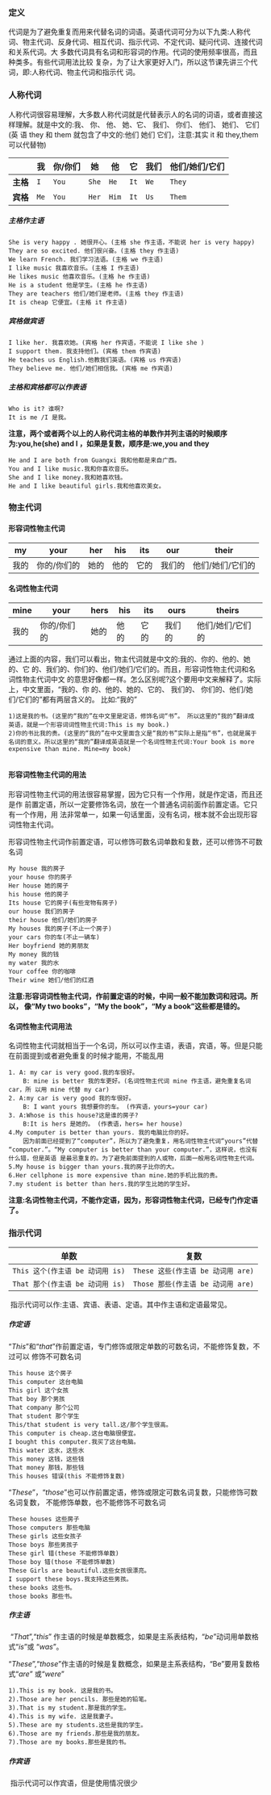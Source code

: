 ### 定义

​	代词是为了避免重复而用来代替名词的词语。英语代词可分为以下九类:人称代词、物主代词、反身代词、相互代词、指示代词、不定代词、疑问代词、连接代词和关系代词。大 多数代词具有名词和形容词的作用。代词的使用频率很高，而且种类多。有些代词用法比较 复杂，为了让大家更好入门，所以这节课先讲三个代词，即:人称代词、物主代词和指示代 词。

### 人称代词

​	人称代词很容易理解，大多数人称代词就是代替表示人的名词的词语，或者直接这样理解。就是中文的:我、 你、 他、 她、它、 我们、 你们、 他们、 她们、 它们(英 语 they 和 them 就包含了中文的:他们 她们 它们，注意:其实 it 和 they,them 可以代替物)

|      | 我   | 你/你们 | 她    | 他   | 它   | 我们 | 他们/她们/它们 |
| ---- | ---- | ------- | ----- | ---- | ---- | ---- | -------------- |
| **主格** | `I`  | `You`   | `She` | `He` | `It` | `We` | `They`         |
| **宾格** | `Me`  | `You`   | `Her` | `Him` | `It` | `Us` | `Them`   |

##### 主格作主语

```
She is very happy . 她很开心。(主格 she 作主语，不能说 her is very happy) 
They are so excited. 他们很兴奋。(主格 they 作主语)
We learn French. 我们学习法语。(主格 we 作主语)
I like music 我喜欢音乐。(主格 I 作主语)
He likes music 他喜欢音乐。(主格 he 作主语)
He is a student 他是学生。(主格 he 作主语)
They are teachers 他们/她们是老师。(主格 they 作主语)
It is cheap 它便宜。(主格 it 作主语)
```

##### 宾格做宾语

```
I like her. 我喜欢她。(宾格 her 作宾语，不能说 I like she ) 
I support them. 我支持他们。(宾格 them 作宾语)
He teaches us English.他教我们英语。(宾格 us 作宾语)
They believe me. 他们/她们相信我。(宾格 me 作宾语)
```

##### 主格和宾格都可以作表语

```
Who is it? 谁啊?
It is me /I 是我。
```

**注意，两个或者两个以上的人称代词主格的单数作并列主语的时候顺序为:you,he(she) and I ，如果是复数，顺序是:we,you and they**

```
He and I are both from Guangxi 我和他都是来自广西。
You and I like music.我和你喜欢音乐。
She and I like money.我和她喜欢钱。
He and I like beautiful girls.我和他喜欢美女。
```

### 物主代词

#### 形容词性物主代词

| my   | your | her  | his  | its  | our  | their |
| ---- | ---- | ---- | ---- | ---- | ---- | ----- |
|我的 | 你的/你们的 | 她的 | 他的 | 它的 | 我们的 | 他们/她们/它们的|

#### 名词性物主代词

| mine   | your | hers  | his  | its  | ours  | theirs |
| ---- | ---- | ---- | ---- | ---- | ---- | ----- |
|我的 | 你的/你们的 | 她的 | 他的 | 它的 | 我们的 | 他们/她们/它们的|

​	通过上面的内容，我们可以看出，物主代词就是中文的:我的、你的、他的、她的、它 的、我们的、你们的、他们/她们/它们的。而且，形容词性物主代词和名词性物主代词中文 的意思好像都一样。怎么区别呢?这个要用中文来解释了。实际上，中文里面，“我的、你 的、他的、她的、它的、 我们的、 你们的、他们/她们/它们的”都有两层含义的。 比如:“我的”

```
1)这是我的书。(这里的“我的”在中文里是定语，修饰名词“书”。 所以这里的“我的”翻译成 英语，就是一个形容词词性物主代词:This is my book.) 
2)你的书比我的贵。(这里的“我的”在中文里面含义是“我的书”实际上是指“书”，也就是属于 名词的意义。所以这里的“我的”翻译成英语就是一个名词性物主代词:Your book is more expensive than mine. Mine=my book)


```

#### 形容词性物主代词的用法

​	形容词性物主代词的用法很容易掌握，因为它只有一个作用，就是作定语，而且还是作 前置定语，所以一定要修饰名词，放在一个普通名词前面作前置定语。它只有一个作用，用 法非常单一，如果一句话里面，没有名词，根本就不会出现形容词性物主代词。

​	形容词性物主代词作前置定语，可以修饰可数名词单数和复数，还可以修饰不可数名词

```
My house 我的房子
your house 你的房子
Her house 她的房子
his house 他的房子
Its house 它的房子(有些宠物有房子) 
our house 我们的房子
their house 他们/她们的房子
My houses 我的房子(不止一个房子)
your cars 你的车(不止一辆车)
Her boyfriend 她的男朋友
My money 我的钱
my water 我的水
Your coffee 你的咖啡
Their wine 她们/他们的红酒
```

**注意:形容词词性物主代词，作前置定语的时候，中间一般不能加数词和冠词。所以， 像“My two books”，“My the book”，“My a book”这些都是错的。**

#### 名词性物主代词用法

​	名词性物主代词就相当于一个名词，所以可以作主语，表语，宾语，等。但是只能在前面提到或者避免重复的时候才能用，不能乱用

```
1. A: my car is very good.我的车很好。
	B: mine is better 我的车更好。(名词性物主代词 mine 作主语，避免重复名词 car，所 以用 mine 代替 my car)
2. A:my car is very good 我的车很好。
	B: I want yours 我想要你的车。 (作宾语，yours=your car)
3. A:Whose is this house?这是谁的房子?
	B:It is hers 是她的。 (作表语，hers= her house) 
4.My computer is better than yours. 我的电脑比你的好。
	因为前面已经提到了“computer”，所以为了避免重复，用名词性物主代词“yours”代替 “computer.”。“My computer is better than your computer.”，这样说，也没有什么错，但是英语 是最忌重复的。为了避免前面提到的人或物，后面一般用名词性物主代词。
5.My house is bigger than yours.我的房子比你的大。
6.Her cellphone is more expensive than mine.她的手机比我的贵。
7.my student is better than hers.我的学生比她的学生好。
```

**注意:名词性物主代词，不能作定语，因为，形容词性物主代词，已经专门作定语了。**

### 指示代词

| 单数                             | 复数                               |
| -------------------------------- | ---------------------------------- |
| `This 这个(作主语 be 动词用 is)` | `These 这些(作主语 be 动词用 are)` |
| `That 那个(作主语 be 动词用 is)` | `Those 那些(作主语 be 动词用 are)` |

​	指示代词可以作:主语、宾语、表语、定语。其中作主语和定语最常见。

##### 作定语

​	“*This*”和“*that*”作前置定语，专门修饰或限定单数的可数名词，不能修饰复数，不过可以 修饰不可数名词

```
This house 这个房子
This computer 这台电脑
This girl 这个女孩
That boy 那个男孩
That company 那个公司
That student 那个学生
This/that student is very tall.这/那个学生很高。
This computer is cheap.这台电脑很便宜。
I bought this computer.我买了这台电脑。
This water 这水，这些水
This money 这钱，这些钱
That money 那钱，那些钱
This houses 错误(this 不能修饰复数)
```

​	“*These*”，“*those*”也可以作前置定语，修饰或限定可数名词复数，只能修饰可数名词复数， 不能修饰单数，也不能修饰不可数名词

```
These houses 这些房子
Those computers 那些电脑
These girls 这些女孩子
Those boys 那些男孩子
These girl 错(these 不能修饰单数) 
Those boy 错(those 不能修饰单数)
These Girls are beautiful.这些女孩很漂亮。
I support these boys.我支持这些男孩。
these books 这些书。
those books 那些书。
```

##### 作主语

​	“*That*”,“*this*” 作主语的时候是单数概念，如果是主系表结构，“*be*”动词用单数格式“*is*”或 “*was*”。

​	“*These*”,“*those*”作主语的时候是复数概念，如果是主系表结构，“Be”要用复数格式“*are*” 或“*were*”

```
1).This is my book. 这是我的书。
2).Those are her pencils. 那些是她的铅笔。
3).That is my student.那是我的学生。
4).This is my wife. 这是我妻子。
5).These are my students.这些是我的学生。
6).Those are my friends.那些是我的朋友。
7).Those are my books.那些是我的书。
```

##### 作宾语

​	指示代词可以作宾语，但是使用情况很少
